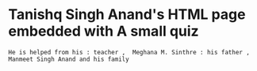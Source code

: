 # Tanishq Singh Anand's HTML page embedded with A small quiz
	He is helped from his : teacher ,  Meghana M. Sinthre : his father , Manmeet Singh Anand and his family  
